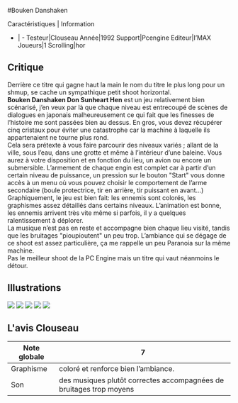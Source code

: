#Bouken Danshaken

Caractéristiques | Information
- | -
Testeur|Clouseau
Année|1992
Support|Pcengine
Editeur|I’MAX
Joueurs|1
Scrolling|hor

## Critique
Derrière ce titre qui gagne haut la main le nom du titre le plus long pour un shmup, se cache un sympathique petit shoot horizontal. <br/><b>Bouken Danshaken Don Sunheart Hen</b> est un  jeu relativement bien scénarisé, j’en veux par là que chaque niveau est entrecoupé de scènes de dialogues en japonais malheureusement ce qui fait que les finesses de l’histoire me sont passées bien au dessus. En gros, vous devez récupérer cinq cristaux pour éviter une catastrophe car la machine à laquelle ils appartenaient ne tourne plus rond.<br/>Cela sera prétexte à vous faire parcourir des niveaux variés ; allant de la ville, sous l’eau, dans une grotte et même à l’intérieur d’une baleine. Vous aurez à votre disposition et en fonction du lieu, un avion ou encore un submersible. L’armement de chaque engin est complet car à partir d’un certain niveau de puissance, un pression sur le bouton "Start" vous donne accès à un menu où vous pouvez choisir le comportement de l’arme secondaire (boule protectrice, tir en arrière, tir puissant en avant…)<br/>Graphiquement, le jeu est bien fait: les ennemis sont colorés, les graphismes assez détaillés dans certains niveaux. L’animation est bonne, les ennemis arrivent très vite même si parfois, il y a quelques ralentissement à déplorer. <br/>La musique n’est pas en reste et accompagne bien chaque lieu visité, tandis que les bruitages "pioupioutent" un peu trop. L’ambiance qui se dégage de ce shoot est assez particulière, ça me rappelle un peu Paranoia sur la même machine.<br/>Pas le meilleur shoot de la PC Engine mais un titre qui vaut néanmoins le détour.

## Illustrations
![](http://www.shmup.com/images/thumbs/img_fiche_1_379.jpg)
![](http://www.shmup.com/images/thumbs/img_fiche_2_379.jpg)
![](http://www.shmup.com/images/thumbs/img_fiche_3_379.jpg)
![](http://www.shmup.com/images/thumbs/)
![](http://www.shmup.com/images/thumbs/)

## L'avis Clouseau
Note globale|7
-|-
Graphisme|coloré et renforce bien l’ambiance.
Son|des musiques plutôt correctes accompagnées de bruitages trop moyens
